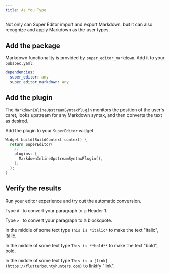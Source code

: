 ```yaml
---
title: As You Type
---
```

Not only can Super Editor import and export Markdown, but it can also recognize and
apply Markdown as the user types.

## Add the package
Markdown functionality is provided by `super_editor_markdown`. Add it to your `pubspec.yaml`.

```yaml
dependencies:
  super_editor: any
  super_editor_markdown: any
```

## Add the plugin
The `MarkdownInlineUpstreamSyntaxPlugin` monitors the position of the user's caret,
looks upstream for any Markdown syntax, and then converts the text as desired.

Add the plugin to your `SuperEditor` widget.

```dart
Widget build(BuildContext context) {
  return SuperEditor(
    // ...
    plugins: {
      MarkdownInlineUpstreamSyntaxPlugin(),
    },
  );
}
```

## Verify the results
Run your editor experience and try out the automatic conversion.

Type `# ` to convert your paragraph to a Header 1.

Type `> ` to convert your paragraph to a blockquote.

In the middle of some text type `This is *italic*` to make the text "italic", italic.

In the middle of some text type `This is **bold**` to make the text "bold", bold.

In the middle of some text type `This is a [link](https://flutterbountyhunters.com)` to linkify "link".